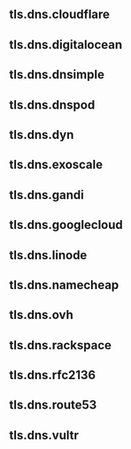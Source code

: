 ## tls.dns.cloudflare

## tls.dns.digitalocean

## tls.dns.dnsimple

## tls.dns.dnspod

## tls.dns.dyn

## tls.dns.exoscale

## tls.dns.gandi

## tls.dns.googlecloud

## tls.dns.linode

## tls.dns.namecheap

## tls.dns.ovh

## tls.dns.rackspace

## tls.dns.rfc2136

## tls.dns.route53

## tls.dns.vultr
